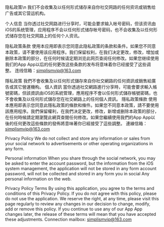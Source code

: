 
隐私政策\n
我们不会收集及以任何形式储存来自你社交网路的任何资讯或销售给广告或其它营运机构。

个人信息
当你透过社交网路进行分享时，可能会要求输入帐号密码，但该资讯由iOS的系统管理，应用程序不会以任何形式储存帐号密码，也不会收集及以任何形式储存您在社交网路上的任何个人资讯。

隐私政策条款
使用本应用即表示您同意此隐私政策的条款和条件。如果您不同意本政策，请不要使用该应用程序。我们保留权利，在我们决定更改，修改，增加或删除本政策的部分，在任何时候请定期浏览此网页查阅任何修改。如果您继续使用我们的App App以后的任何更改这些条款的发布将意味着你已经接受了这些调整。
连线信箱：simplismvip@163.com

隱私政策
我們不會收集及以任何形式儲存來自你社交網路的任何資訊或銷售給廣告或其它營運機构。
個人資訊
當你透過社交網路進行分享時，可能會要求輸入帳號密碼，但該資訊由iOS的系統管理，應用程序不會以任何形式儲存帳號密碼，也不會收集及以任何形式儲存您在社交網路上的任何個人資訊。
隱私政策條款
使用本應用即表示您同意此隱私政策的條款和條件。如果您不同意本政策，請不要使用該應用程序。我們保留權利，在我們决定更改，修改，新增或删除本政策的部分，在任何時候請定期瀏覽此網頁查閱任何修改。如果您繼續使用我們的App App以後的任何更改這些條款的發佈將意味著你已經接受了這些調整。
連線信箱：simplismvip@163.com

Privacy Policy
We do not collect and store any information or sales from your social network to advertisements or other operating organizations in any form.

Personal information
When you share through the social network, you may be asked to enter the account password, but the information from the iOS system management, the application will not be stored in any form account password, will not be collected and stored in any form you in social Any personal information on the web.

Privacy Policy Terms
By using this application, you agree to the terms and conditions of this Privacy Policy. If you do not agree with this policy, please do not use the application. We reserve the right, at any time, please visit this page regularly to review any changes in our decision to change, modify, add or remove this policy. If you continue to use any of our App App changes later, the release of these terms will mean that you have accepted these adjustments.
Connection mailbox: simplismvip@163.com

